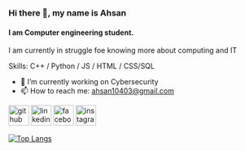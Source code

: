 ### Hi there 👋, my name is Ahsan
#### I am Computer engineering student.
I am currently in struggle foe knowing more about computing and IT

Skills: C++ / Python / JS / HTML / CSS/SQL

- 🔭 I’m currently working on Cybersecurity  
- 📫 How to reach me: ahsan10403@gmail.com 


[<img src='https://cdn.jsdelivr.net/npm/simple-icons@3.0.1/icons/github.svg' alt='github' height='40'>](https://github.com/AhsanUET123 )  [<img src='https://cdn.jsdelivr.net/npm/simple-icons@3.0.1/icons/linkedin.svg' alt='linkedin' height='40'>](https://www.linkedin.com/in/https://www.linkedin.com/in/muhammad-ahsan-7b56a72a6/overlay/about-this-profile/?lipi=urn%3Ali%3Apage%3Ad_flagship3_profile_view_base%3B9vbws07zQqaKUdhJIH%2FVBw%3D%3D/)  [<img src='https://cdn.jsdelivr.net/npm/simple-icons@3.0.1/icons/facebook.svg' alt='facebook' height='40'>](https://www.facebook.com/https://www.facebook.com/profile.php?id=100009856200435)  [<img src='https://cdn.jsdelivr.net/npm/simple-icons@3.0.1/icons/instagram.svg' alt='instagram' height='40'>](https://www.instagram.com/ahsan_10403/)  

[![Top Langs](https://github-readme-stats.vercel.app/api/top-langs/?username=AhsanUET123 )](https://github.com/anuraghazra/github-readme-stats)

